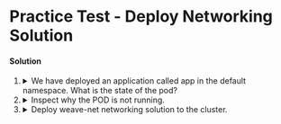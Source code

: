 # Practice Test - Deploy Networking Solution

 

#### Solution

  1. <details>
      <summary>We have deployed an application called app in the default namespace. What is the state of the pod?</summary>

      ```bash
      kubectl get pods
      ```

      Note it is stuck at `ContainerCreating`. It will reamin this way.

      > NotRunning

     </details>

  2. <details>
      <summary>Inspect why the POD is not running.</summary>

      ```bash
      kubectl describe pod app
      ```

      The answer is in the `Events` section. It cannot allocate an IP address, therefore...

      > No network configured

     </details>

  3. <details>
      <summary>Deploy weave-net networking solution to the cluster.</summary>

      Apply the manifest found under the `/root/weave` directory.
     </details>
